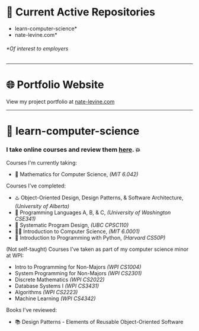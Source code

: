 # 👋 Current Active Repositories
* learn-computer-science*
* nate-levine.com*
###### _*Of interest to employers_

---

# 🌐 Portfolio Website
View my project portfolio at [nate-levine.com](https://www.nate-levine.com/)

---

# 🚀 learn-computer-science
### I take online courses and review them [here](https://github.com/nate-levine/learn-computer-science/blob/main/README.md). 💥

Courses I'm currently taking:  
* 🧮 Mathematics for Computer Science, _(MIT 6.042)_
  
Courses I've completed:  
* ♨️ Object-Oriented Design, Design Patterns, & Software Architecture, _(University of Alberta)_
* 🧪 Programming Languages A, B, & C, _(University of Washington CSE341)_
* 📏 Systematic Program Design, _(UBC CPSC110)_
* 👨‍💻 Introduction to Computer Science, _(MIT 6.0001)_
* 🐍 Introduction to Programming with Python, _(Harvard CS50P)_

(Not self-taught) Courses I've taken as part of my computer science minor at WPI:
* Intro to Programming for Non-Majors _(WPI CS1004)_
* System Programming for Non-Majors _(WPI CS2301)_
* Discrete Mathematics _(WPI CS2022)_
* Database Systems I _(WPI CS3431)_
* Algorithms _(WPI CS2223)_
* Machine Learning _(WPI CS4342)_

Books I've reviewed:
* 📚 Design Patterns - Elements of Reusable Object-Oriented Software

